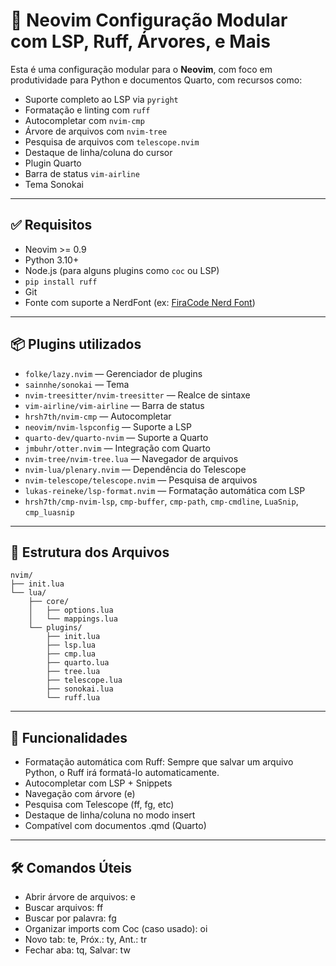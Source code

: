 # 🧠 Neovim Configuração Modular com LSP, Ruff, Árvores, e Mais

Esta é uma configuração modular para o **Neovim**, com foco em produtividade para Python e documentos Quarto, com recursos como:

- Suporte completo ao LSP via `pyright`
- Formatação e linting com `ruff`
- Autocompletar com `nvim-cmp`
- Árvore de arquivos com `nvim-tree`
- Pesquisa de arquivos com `telescope.nvim`
- Destaque de linha/coluna do cursor
- Plugin Quarto
- Barra de status `vim-airline`
- Tema Sonokai

---

## ✅ Requisitos

- Neovim >= 0.9
- Python 3.10+
- Node.js (para alguns plugins como `coc` ou LSP)
- `pip install ruff`
- Git
- Fonte com suporte a NerdFont (ex: [FiraCode Nerd Font](https://www.nerdfonts.com/))

---

## 📦 Plugins utilizados

- `folke/lazy.nvim` — Gerenciador de plugins
- `sainnhe/sonokai` — Tema
- `nvim-treesitter/nvim-treesitter` — Realce de sintaxe
- `vim-airline/vim-airline` — Barra de status
- `hrsh7th/nvim-cmp` — Autocompletar
- `neovim/nvim-lspconfig` — Suporte a LSP
- `quarto-dev/quarto-nvim` — Suporte a Quarto
- `jmbuhr/otter.nvim` — Integração com Quarto
- `nvim-tree/nvim-tree.lua` — Navegador de arquivos
- `nvim-lua/plenary.nvim` — Dependência do Telescope
- `nvim-telescope/telescope.nvim` — Pesquisa de arquivos
- `lukas-reineke/lsp-format.nvim` — Formatação automática com LSP
- `hrsh7th/cmp-nvim-lsp`, `cmp-buffer`, `cmp-path`, `cmp-cmdline`, `LuaSnip`, `cmp_luasnip`

---

## 🔧 Estrutura dos Arquivos

```text
nvim/
├── init.lua
└── lua/
    ├── core/
    │   ├── options.lua
    │   └── mappings.lua
    └── plugins/
        ├── init.lua
        ├── lsp.lua
        ├── cmp.lua
        ├── quarto.lua
        ├── tree.lua
        ├── telescope.lua
        ├── sonokai.lua
        └── ruff.lua
```
---

## 🧪 Funcionalidades

- Formatação automática com Ruff: Sempre que salvar um arquivo Python, o Ruff irá formatá-lo automaticamente.
- Autocompletar com LSP + Snippets
- Navegação com árvore (<leader>e)
- Pesquisa com Telescope (<leader>ff, <leader>fg, etc)
- Destaque de linha/coluna no modo insert
- Compatível com documentos .qmd (Quarto)

---


## 🛠️ Comandos Úteis
- Abrir árvore de arquivos: <leader>e
- Buscar arquivos: <leader>ff
- Buscar por palavra: <leader>fg
- Organizar imports com Coc (caso usado): <leader>oi
- Novo tab: te, Próx.: ty, Ant.: tr
- Fechar aba: tq, Salvar: tw
